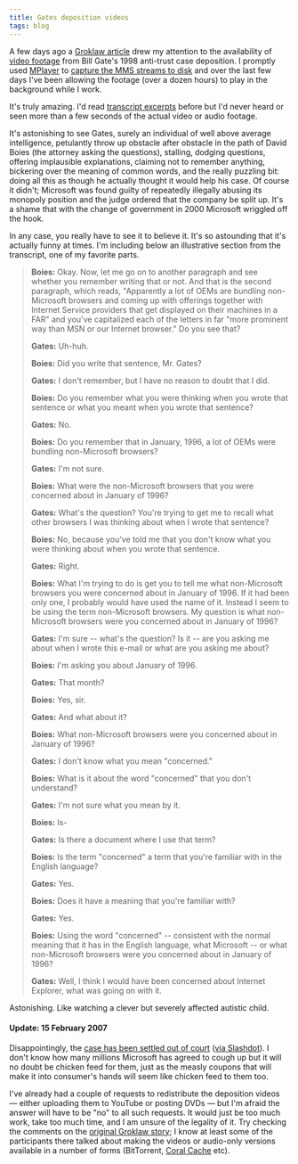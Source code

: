 ```yaml
---
title: Gates deposition videos
tags: blog
---
```


A few days ago a [Groklaw article](http://www.groklaw.net/article.php?story=20070201160753532) drew my attention to the availability of [video footage](http://iowaconsumercase.org/lc-8.html) from Bill Gate's 1998 anti-trust case deposition. I promptly used [MPlayer](http://wincent.com/wiki/MPlayer) to [capture the MMS streams to disk](http://wincent.com/wiki/Capturing_an_MMS_stream_to_disk) and over the last few days I've been allowing the footage (over a dozen hours) to play in the background while I work.

It's truly amazing. I'd read [transcript excerpts](http://www.theregister.co.uk/1998/11/17/gates_video_not_a_beautiful/print.html) before but I'd never heard or seen more than a few seconds of the actual video or audio footage.

It's astonishing to see Gates, surely an individual of well above average intelligence, petulantly throw up obstacle after obstacle in the path of David Boies (the attorney asking the questions), stalling, dodging questions, offering implausible explanations, claiming not to remember anything, bickering over the meaning of common words, and the really puzzling bit: doing all this as though he actually thought it would help his case. Of course it didn't; Microsoft was found guilty of repeatedly illegally abusing its monopoly position and the judge ordered that the company be split up. It's a shame that with the change of government in 2000 Microsoft wriggled off the hook.

In any case, you really have to see it to believe it. It's so astounding that it's actually funny at times. I'm including below an illustrative section from the transcript, one of my favorite parts.

> **Boies:** Okay. Now, let me go on to another paragraph and see whether you remember writing that or not. And that is the second paragraph, which reads, "Apparently a lot of OEMs are bundling non-Microsoft browsers and coming up with offerings together with Internet Service providers that get displayed on their machines in a FAR" and you've capitalized each of the letters in far "more prominent way than MSN or our Internet browser." Do you see that?
>
> **Gates:** Uh-huh.
>
> **Boies:** Did you write that sentence, Mr. Gates?
>
> **Gates:** I don't remember, but I have no reason to doubt that I did.
>
> **Boies:** Do you remember what you were thinking when you wrote that sentence or what you meant when you wrote that sentence?
>
> **Gates:** No.
>
> **Boies:** Do you remember that in January, 1996, a lot of OEMs were bundling non-Microsoft browsers?
>
> **Gates:** I'm not sure.
>
> **Boies:** What were the non-Microsoft browsers that you were concerned about in January of 1996?
>
> **Gates:** What's the question? You're trying to get me to recall what other browsers I was thinking about when I wrote that sentence?
>
> **Boies:** No, because you've told me that you don't know what you were thinking about when you wrote that sentence.
>
> **Gates:** Right.
>
> **Boies:** What I'm trying to do is get you to tell me what non-Microsoft browsers you were concerned about in January of 1996. If it had been only one, I probably would have used the name of it. Instead I seem to be using the term non-Microsoft browsers. My question is what non-Microsoft browsers were you concerned about in January of 1996?
>
> **Gates:** I'm sure -- what's the question? Is it -- are you asking me about when I wrote this e-mail or what are you asking me about?
>
> **Boies:** I'm asking you about January of 1996.
>
> **Gates:** That month?
>
> **Boies:** Yes, sir.
>
> **Gates:** And what about it?
>
> **Boies:** What non-Microsoft browsers were you concerned about in January of 1996?
>
> **Gates:** I don't know what you mean "concerned."
>
> **Boies:** What is it about the word "concerned" that you don't understand?
>
> **Gates:** I'm not sure what you mean by it.
>
> **Boies:** Is-
>
> **Gates:** Is there a document where I use that term?
>
> **Boies:** Is the term "concerned" a term that you're familiar with in the English language?
>
> **Gates:** Yes.
>
> **Boies:** Does it have a meaning that you're familiar with?
>
> **Gates:** Yes.
>
> **Boies:** Using the word "concerned" -- consistent with the normal meaning that it has in the English language, what Microsoft -- or what non-Microsoft browsers were you concerned about in January of 1996?
>
> **Gates:** Well, I think I would have been concerned about Internet Explorer, what was going on with it.

Astonishing. Like watching a clever but severely affected autistic child.

#### Update: 15 February 2007

Disappointingly, the [case has been settled out of court](http://arstechnica.com/news.ars/post/20070214-8845.html) ([via Slashdot](http://yro.slashdot.org/article.pl?sid=07/02/14/1844252)). I don't know how many millions Microsoft has agreed to cough up but it will no doubt be chicken feed for them, just as the measly coupons that will make it into consumer's hands will seem like chicken feed to them too.

I've already had a couple of requests to redistribute the deposition videos — either uploading them to YouTube or posting DVDs — but I'm afraid the answer will have to be "no" to all such requests. It would just be too much work, take too much time, and I am unsure of the legality of it. Try checking the comments on the [original Groklaw story](http://www.groklaw.net/article.php?story=20070201160753532); I know at least some of the participants there talked about making the videos or audio-only versions available in a number of forms (BitTorrent, [Coral Cache](http://en.wikipedia.org/wiki/Coral_Content_Distribution_Network) etc).

